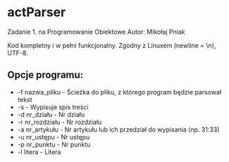﻿# actParser

Zadanie 1. na Programowanie Obiektowe
Autor: Mikołaj Pniak

Kod kompletny i w pełni funkcjonalny.
Zgodny z Linuxem (newline = \n), UTF-8.

## Opcje programu:
*  -f nazwa_pliku    - Ścieżka do pliku, z którego program będzie parsował tekst
*  -s                - Wypisuje spis treści
*  -d nr_działu      - Nr działu
*  -r nr_rozdziału   - Nr rozdziału
*  -a nr_artykułu    - Nr artykułu lub ich przedział do wypisania (np. 31:33)
*  -u nr_ustępu      - Nr ustępu
*  -p nr_punktu      - Nr punktu
*  -l litera         - Litera